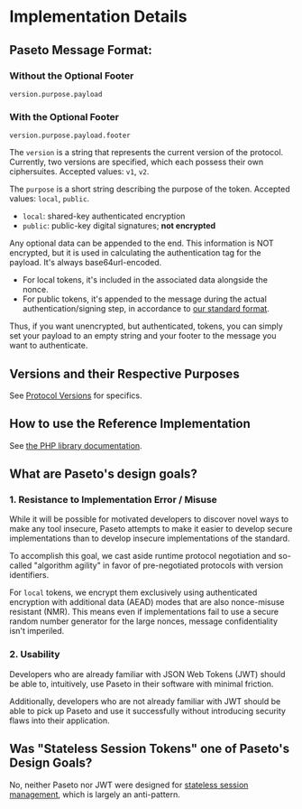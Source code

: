 # Implementation Details

## Paseto Message Format:

### Without the Optional Footer

```
version.purpose.payload
```

### With the Optional Footer

```
version.purpose.payload.footer
```

The `version` is a string that represents the current version of the protocol. Currently,
two versions are specified, which each possess their own ciphersuites. Accepted values:
`v1`, `v2`.

The `purpose` is a short string describing the purpose of the token. Accepted values:
`local`, `public`.

* `local`: shared-key authenticated encryption
* `public`: public-key digital signatures; **not encrypted**

Any optional data can be appended to the end. This information is NOT encrypted, but it
is used in calculating the authentication tag for the payload. It's always base64url-encoded.

 * For local tokens, it's included in the associated data alongside the nonce.
 * For public tokens, it's appended to the message during the actual
   authentication/signing step, in accordance to
   [our standard format](https://github.com/paragonie/paseto/blob/master/docs/01-Protocol-Versions/Common.md#authentication-padding).

Thus, if you want unencrypted, but authenticated, tokens, you can simply set your payload
to an empty string and your footer to the message you want to authenticate.

## Versions and their Respective Purposes

See [Protocol Versions](01-Protocol-Versions) for specifics.

## How to use the Reference Implementation

See [the PHP library documentation](https://github.com/paragonie/paseto/blob/master/docs/02-PHP-Library).

## What are Paseto's design goals?

### 1. Resistance to Implementation Error / Misuse

While it will be possible for motivated developers to discover novel ways to
make any tool insecure, Paseto attempts to make it easier to develop secure
implementations than to develop insecure implementations of the standard.

To accomplish this goal, we cast aside runtime protocol negotiation and
so-called "algorithm agility" in favor of pre-negotiated protocols with
version identifiers.

For `local` tokens, we encrypt them exclusively using authenticated encryption
with additional data (AEAD) modes that are also nonce-misuse resistant (NMR).
This means even if implementations fail to use a secure random number generator
for the large nonces, message confidentiality isn't imperiled.

### 2. Usability

Developers who are already familiar with JSON Web Tokens (JWT) should be able
to, intuitively, use Paseto in their software with minimal friction.

Additionally, developers who are not already familiar with JWT should be able
to pick up Paseto and use it successfully without introducing security flaws
into their application.

## Was "Stateless Session Tokens" one of Paseto's Design Goals?

No, neither Paseto nor JWT were designed for
[stateless session management](http://cryto.net/~joepie91/blog/2016/06/13/stop-using-jwt-for-sessions/),
which is largely an anti-pattern.
